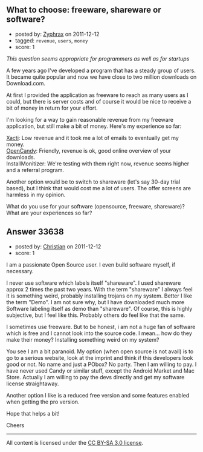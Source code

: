## What to choose: freeware, shareware or software?

- posted by: [Zyphrax](https://stackexchange.com/users/-1/14981-zyphrax) on 2011-12-12
- tagged: `revenue`, `users`, `money`
- score: 1

*This question seems appropriate for programmers as well as for startups*

A few years ago I've developed a program that has a steady group of users. It became quite popular and now we have close to two million downloads on Download.com.

At first I provided the application as freeware to reach as many users as I could, but there is server costs and of course it would be nice to receive a bit of money in return for your effort.

I'm looking for a way to gain reasonable revenue from my freeware application, but still make a bit of money. Here's my experience so far:

[Xacti][1]: Low revenue and it took me a lot of emails to eventually get my money.  
[OpenCandy][2]: Friendly, revenue is ok, good online overview of your downloads.  
InstallMonitizer: We're testing with them right now, revenue seems higher and a referral program.  

Another option would be to switch to shareware (let's say 30-day trial based), but I think that would cost me a lot of users. The offer screens are harmless in my opinion.

What do you use for your software (opensource, freeware, shareware)?  
What are your experiences so far?


  [1]: http://www.xacti.com
  [2]: http://www.opencandy.com



## Answer 33638

- posted by: [Christian](https://stackexchange.com/users/-1/9952-christian) on 2011-12-12
- score: 1

I am a passionate Open Source user. I even build software myself, if necessary.

I never use software which labels itself "shareware". I used shareware approx 2 times the past two years. With the term "shareware" I always feel it is something weird, probably installing trojans on my system.
Better I like the term "Demo". I am not sure why, but I have downloaded much more Software labeling itself as demo than "shareware".
Of course, this is highly subjective, but I feel like this. Probably others do feel like that the same.

I sometimes use freeware. But to be honest, i am not a huge fan of software which is free and I cannot look into the source code. I mean... how do they make their money? Installing something weird on my system?

You see I am a bit paranoid. My option (when open source is not avail) is to go to a serious website, look at the imprint and think if this developers look good or not. No name and just a PObox? No party. 
Then I am willing to pay. I have never used Candy or similar stuff, except the Android Market and Mac Store. Actually I am willing to pay the devs directly and get my software license straightaway.

Another option I like is a reduced free version and some features enabled when getting the pro version.

Hope that helps a bit!

Cheers





---

All content is licensed under the [CC BY-SA 3.0 license](https://creativecommons.org/licenses/by-sa/3.0/).

